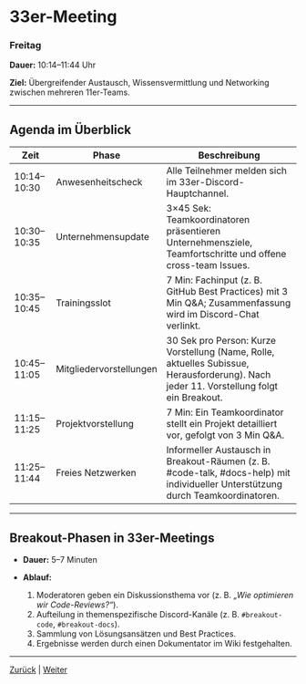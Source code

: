 # 33er-Meeting 
### Freitag

**Dauer:** 10:14–11:44 Uhr

**Ziel:** Übergreifender Austausch, Wissensvermittlung und Networking zwischen mehreren 11er-Teams.

---

## Agenda im Überblick

Zeit | Phase | Beschreibung  
--- | --- | ---  
10:14–10:30 | Anwesenheitscheck | Alle Teilnehmer melden sich im 33er-Discord-Hauptchannel.  
10:30–10:35 | Unternehmensupdate | 3×45 Sek: Teamkoordinatoren präsentieren Unternehmensziele, Teamfortschritte und offene cross-team Issues.  
10:35–10:45 | Trainingsslot | 7 Min: Fachinput (z. B. GitHub Best Practices) mit 3 Min Q&A; Zusammenfassung wird im Discord-Chat verlinkt.  
10:45–11:05 | Mitgliedervorstellungen | 30 Sek pro Person: Kurze Vorstellung (Name, Rolle, aktuelles Subissue, Herausforderung). Nach jeder 11. Vorstellung folgt ein Breakout.  
11:15–11:25 | Projektvorstellung | 7 Min: Ein Teamkoordinator stellt ein Projekt detailliert vor, gefolgt von 3 Min Q&A.  
11:25–11:44 | Freies Netzwerken | Informeller Austausch in Breakout-Räumen (z. B. #code-talk, #docs-help) mit individueller Unterstützung durch Teamkoordinatoren.

---

## Breakout-Phasen in 33er-Meetings

- **Dauer:** 5–7 Minuten
- **Ablauf:**

  1. Moderatoren geben ein Diskussionsthema vor (z. B. *„Wie optimieren wir Code-Reviews?“*).  
  2. Aufteilung in themenspezifische Discord-Kanäle (z. B. `#breakout-code`, `#breakout-docs`).  
  3. Sammlung von Lösungsansätzen und Best Practices.  
  4. Ergebnisse werden durch einen Dokumentator im Wiki festgehalten.

---

[Zurück](../03-teamkoordination/README.md) | [Weiter](../05-teamuebersicht/README.md)

